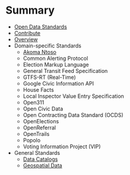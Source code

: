 # Summary

* [Open Data Standards](README.md)
* [Contribute](contribute.md)
* [Overview](overview.md)
* Domain-specific Standards
   * [Akoma Ntoso](standards/akoma_ntoso.md)
   * Common Alerting Protocol
   * Election Markup Language
   * General Transit Feed Specification
   * GTFS-RT (Real-Time)
   * Google Civic Information API
   * House Facts
   * Local Inspector Value Entry Specification
   * Open311
   * Open Civic Data
   * Open Contracting Data Standard (OCDS)
   * OpenElections
   * OpenReferral
   * OpenTrails
   * Popolo
   * Voting Information Project (VIP)
* General Standards
   * [Data Catalogs](data_catalogs.md)
   * [Geospatial Data](geospatial_data.md)

